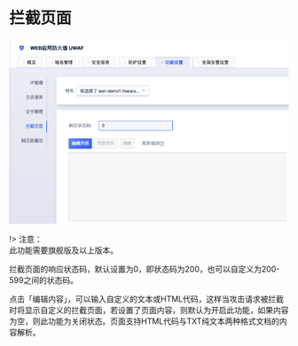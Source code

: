 # 拦截页面
![intercept_page_01.png](/images/intercept_page_01.png)

!> 注意：  
此功能需要旗舰版及以上版本。

拦截页面的响应状态码，默认设置为0，即状态码为200，也可以自定义为200-599之间的状态码。

点击「编辑内容」，可以输入自定义的文本或HTML代码，这样当攻击请求被拦截时将显示自定义的拦截页面，若设置了页面内容，则默认为开启此功能，如果内容为空，则此功能为关闭状态。页面支持HTML代码与TXT纯文本两种格式文档的内容解析。
